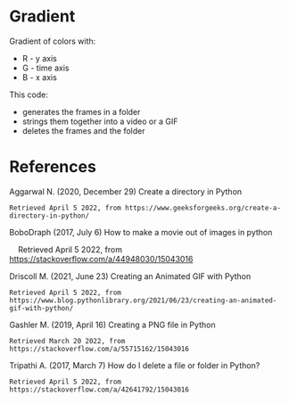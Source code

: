 # Gradient
Gradient of colors with: 
* R - y axis 
* G - time axis 
* B - x axis

This code:
* generates the frames in a folder
* strings them together into a video or a GIF
* deletes the frames and the folder

# References

Aggarwal N. (2020, December 29) Create a directory in Python

    Retrieved April 5 2022, from https://www.geeksforgeeks.org/create-a-directory-in-python/

BoboDraph (2017, July 6) How to make a movie out of images in python

&nbsp;&nbsp;&nbsp;&nbsp;Retrieved April 5 2022, from https://stackoverflow.com/a/44948030/15043016

Driscoll M. (2021, June 23) Creating an Animated GIF with Python

    Retrieved April 5 2022, from https://www.blog.pythonlibrary.org/2021/06/23/creating-an-animated-gif-with-python/

Gashler M. (2019, April 16) Creating a PNG file in Python

    Retrieved March 20 2022, from https://stackoverflow.com/a/55715162/15043016

Tripathi A. (2017, March 7) How do I delete a file or folder in Python?

    Retrieved April 5 2022, from https://stackoverflow.com/a/42641792/15043016
